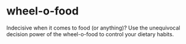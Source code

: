 # wheel-o-food
Indecisive when it comes to food (or anything)? Use the unequivocal decision power of the wheel-o-food to control your dietary habits.
